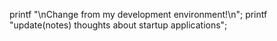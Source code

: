 printf "\nChange from my development environment!\n";
printf "update(notes) thoughts about startup applications";
